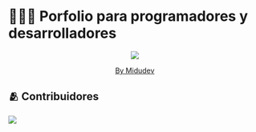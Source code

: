 # 👨🏻‍💻 Porfolio para programadores y desarrolladores

<div align="center">
<a href="https://porfolio.dev/">
<img src="./public/porfolio.webp">
</a>
<p></p>
</div>

<div align="center">
  <a href="https://github.com/midudev">By Midudev</a>
</div>

## 🫂 Contribuidores

<a href="https://github.com/alozdev/portfolio/graphs/contributors">
  <img src="https://contrib.rocks/image?repo=alozdev/portfolio" />
</a>

<p></p>

